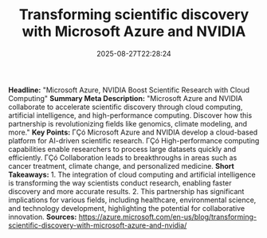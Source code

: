 ﻿---
title: "Transforming scientific discovery with Microsoft Azure and NVIDIA"
date: "2025-08-27T22:28:24"
category: "Markets"
summary: ""
slug: "transforming scientific discovery with microsoft azure and n"
source_urls:
  - "https://azure.microsoft.com/en-us/blog/transforming-scientific-discovery-with-microsoft-azure-and-nvidia/"
seo:
  title: "Transforming scientific discovery with Microsoft Azure and NVIDIA | Hash n Hedge"
  description: ""
  keywords: ["news", "markets", "brief"]
---
**Headline:** "Microsoft Azure, NVIDIA Boost Scientific Research with Cloud Computing"  **Summary Meta Description:** "Microsoft Azure and NVIDIA collaborate to accelerate scientific discovery through cloud computing, artificial intelligence, and high-performance computing. Discover how this partnership is revolutionizing fields like genomics, climate modeling, and more."  **Key Points:**  ΓÇó Microsoft Azure and NVIDIA develop a cloud-based platform for AI-driven scientific research. ΓÇó High-performance computing capabilities enable researchers to process large datasets quickly and efficiently. ΓÇó Collaboration leads to breakthroughs in areas such as cancer treatment, climate change, and personalized medicine.  **Short Takeaways:**  1. The integration of cloud computing and artificial intelligence is transforming the way scientists conduct research, enabling faster discovery and more accurate results. 2. This partnership has significant implications for various fields, including healthcare, environmental science, and technology development, highlighting the potential for collaborative innovation.  **Sources:**  https://azure.microsoft.com/en-us/blog/transforming-scientific-discovery-with-microsoft-azure-and-nvidia/ 
